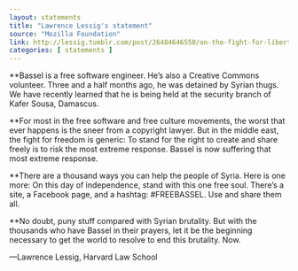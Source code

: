 ```yaml
---
layout: statements
title: "Lawrence Lessig's statement"
source: "Mozilla Foundation"
link: http://lessig.tumblr.com/post/26484646550/on-the-fight-for-liberty-july-4-2012
categories: [ statements ]
---
```


**Bassel is a free software engineer. He’s also a Creative Commons volunteer. Three and a half months ago, he was detained by Syrian thugs. We have recently learned that he is being held at the security branch of Kafer Sousa, Damascus.  

**For most in the free software and free culture movements, the worst that ever happens is the sneer from a copyright lawyer. But in the middle east, the fight for freedom is generic: To stand for the right to create and share freely is to risk the most extreme response. Bassel is now suffering that most extreme response.  

**There are a thousand ways you can help the people of Syria. Here is one more: On this day of independence, stand with this one free soul. There’s a site, a Facebook page, and a hashtag: #FREEBASSEL. Use and share them all.  

**No doubt, puny stuff compared with Syrian brutality. But with the thousands who have Bassel in their prayers, let it be the beginning necessary to get the world to resolve to end this brutality. Now. 

—Lawrence Lessig, Harvard Law School
